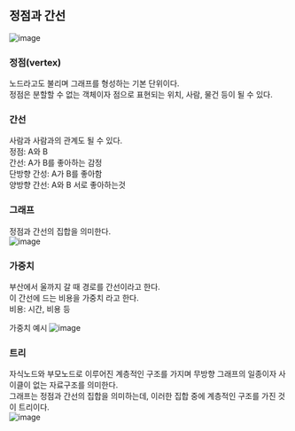 ## 정점과 간선

![image](https://github.com/indextrown/algorithm/assets/69367698/9ac24125-f48b-4f69-a836-2b3a9dc78d4f)
### 정점(vertex)  
노드라고도 불리며 그래프를 형성하는 기본 단위이다.  
정점은 분할할 수 없는 객체이자 점으로 표현되는 위치, 사람, 물건 등이 될 수 있다. 

### 간선
사람과 사람과의 관계도 될 수 있다.  
정점: A와 B   
간선: A가 B를 좋아하는 감정    
단방향 간성: A가 B를 좋아함   
양방향 간선: A와 B 서로 좋아하는것   



### 그래프
정점과 간선의 집합을 의미한다.  
![image](https://github.com/indextrown/algorithm/assets/69367698/cd356c83-09c9-4494-a1b4-ac2c743e1e86)



### 가중치
부산에서 울까지 갈 때 경로를 간선이라고 한다.  
이 간선에 드는 비용을 가중치 라고 한다.   
비용: 시간, 비용 등  
 
가중치 예시
![image](https://github.com/indextrown/algorithm/assets/69367698/df730d21-08ba-4b87-8558-ea633f174123)

### 트리
자식노드와 부모노드로 이루어진 계층적인 구조를 가지며 무방향 그래프의 일종이자 사이클이 없는 자료구조를 의미한다.  
그래프는 정점과 간선의 집합을 의미하는데, 이러한 집합 중에 계층적인 구조를 가진 것이 트리이다.  
![image](https://github.com/indextrown/algorithm/assets/69367698/5fffc5bf-9597-4492-b473-107776a3feca)


